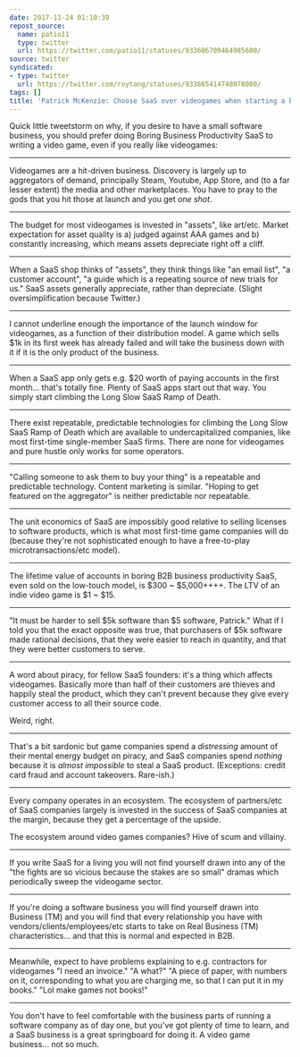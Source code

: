 ```yaml
---
date: 2017-11-24 01:10:39
repost_source:
  name: patio11
  type: twitter
  url: https://twitter.com/patio11/statuses/933606709464985600/
source: twitter
syndicated:
- type: twitter
  url: https://twitter.com/roytang/statuses/933865414748078080/
tags: []
title: 'Patrick McKenzie: Choose SaaS over videogames when starting a business'
---
```


Quick little tweetstorm on why, if you desire to have a small software business, you should prefer doing Boring Business Productivity SaaS to writing a video game, even if you really like videogames:

---

Videogames are a hit-driven business. Discovery is largely up to aggregators of demand, principally Steam, Youtube, App Store, and (to a far lesser extent) the media and other marketplaces. You have to pray to the gods that you hit those at launch and you get *one shot*.

---

The budget for most videogames is invested in "assets", like art/etc. Market expectation for asset quality is a) judged against AAA games and b) constantly increasing, which means assets depreciate right off a cliff.

---

When a SaaS shop thinks of "assets", they think things like "an email list", "a customer account", "a guide which is a repeating source of new trials for us." SaaS assets generally appreciate, rather than depreciate. (Slight oversimplification because Twitter.)

---

I cannot underline enough the importance of the launch window for videogames, as a function of their distribution model. A game which sells $1k in its first week has already failed and will take the business down with it if it is the only product of the business.

---

When a SaaS app only gets e.g. $20 worth of paying accounts in the first month... that's totally fine. Plenty of SaaS apps start out that way. You simply start climbing the Long Slow SaaS Ramp of Death.

---

There exist repeatable, predictable technologies for climbing the Long Slow SaaS Ramp of Death which are available to undercapitalized companies, like most first-time single-member SaaS firms. There are none for videogames and pure hustle only works for some operators.

---

"Calling someone to ask them to buy your thing" is a repeatable and predictable technology. Content marketing is similar. "Hoping to get featured on the aggregator" is neither predictable nor repeatable.

---

The unit economics of SaaS are impossibly good relative to selling licenses to software products, which is what most first-time game companies will do (because they're not sophisticated enough to have a free-to-play microtransactions/etc model).

---

The lifetime value of accounts in boring B2B business productivity SaaS, even sold on the low-touch model, is $300 ~ $5,000++++. The LTV of an indie video game is $1 ~ $15.

---

"It must be harder to sell $5k software than $5 software, Patrick." What if I told you that the exact opposite was true, that purchasers of $5k software made rational decisions, that they were easier to reach in quantity, and that they were better customers to serve.

---

A word about piracy, for fellow SaaS founders: it's a thing which affects videogames. Basically more than half of their customers are thieves and happily steal the product, which they can't prevent because they give every customer access to all their source code.



Weird, right.

---

That's a bit sardonic but game companies spend a *distressing* amount of their mental energy budget on piracy, and SaaS companies spend *nothing* because it is *almost impossible* to steal a SaaS product. (Exceptions: credit card fraud and account takeovers. Rare-ish.)

---

Every company operates in an ecosystem. The ecosystem of partners/etc of SaaS companies largely is invested in the success of SaaS companies at the margin, because they get a percentage of the upside.



The ecosystem around video games companies? Hive of scum and villainy.

---

If you write SaaS for a living you will not find yourself drawn into any of the "the fights are so vicious because the stakes are so small" dramas which periodically sweep the videogame sector.

---

If you're doing a software business you will find yourself drawn into Business (TM) and you will find that every relationship you have with vendors/clients/employees/etc starts to take on Real Business (TM) characteristics... and that this is normal and expected in B2B.

---

Meanwhile, expect to have problems explaining to e.g. contractors for videogames "I need an invoice." "A what?" "A piece of paper, with numbers on it, corresponding to what you are charging me, so that I can put it in my books." "Lol make games not books!"

---

You don't have to feel comfortable with the business parts of running a software company as of day one, but you've got plenty of time to learn, and a SaaS business is a great springboard for doing it. A video game business... not so much.